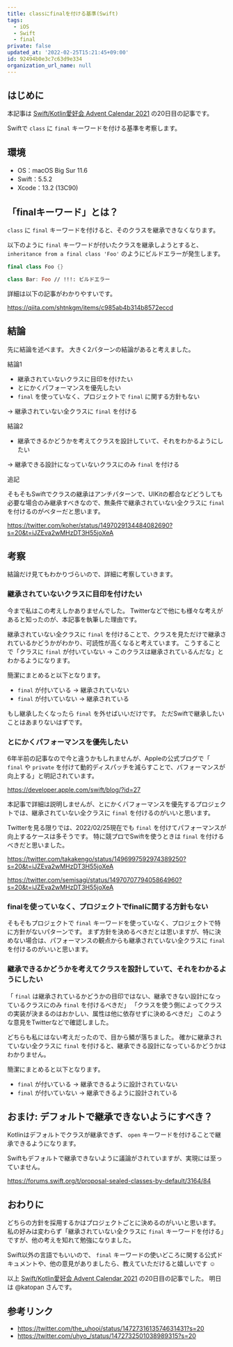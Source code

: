 ```yaml
---
title: classにfinalを付ける基準(Swift)
tags:
  - iOS
  - Swift
  - final
private: false
updated_at: '2022-02-25T15:21:45+09:00'
id: 92494b0e3c7c63d9e334
organization_url_name: null
---
```

## はじめに

本記事は [Swift/Kotlin愛好会 Advent Calendar 2021](https://qiita.com/advent-calendar/2021/love_swift_kotlin) の20日目の記事です。

Swiftで `class` に `final` キーワードを付ける基準を考察します。

## 環境

- OS：macOS Big Sur 11.6
- Swift：5.5.2
- Xcode：13.2 (13C90)

## 「finalキーワード」とは？

`class` に `final` キーワードを付けると、そのクラスを継承できなくなります。

以下のように `final` キーワードが付いたクラスを継承しようとすると、 `inheritance from a final class 'Foo'` のようにビルドエラーが発生します。

```swift
final class Foo {}

class Bar: Foo // !!!: ビルドエラー
```

詳細は以下の記事がわかりやすいです。

https://qiita.com/shtnkgm/items/c985ab4b314b8572eccd

## 結論

先に結論を述べます。
大きく2パターンの結論があると考えました。

結論1

- 継承されていないクラスに目印を付けたい
- とにかくパフォーマンスを優先したい
- `final` を使っていなく、プロジェクトで `final` に関する方針もない

→ 継承されていない全クラスに `final` を付ける

結論2

- 継承できるかどうかを考えてクラスを設計していて、それをわかるようにしたい

→ 継承できる設計になっていないクラスにのみ `final` を付ける

追記

そもそもSwiftでクラスの継承はアンチパターンで、UIKitの都合などどうしても必要な場合のみ継承すべきなので、無条件で継承されていない全クラスに `final` を付けるのがベターだと思います。

https://twitter.com/koher/status/1497029134484082690?s=20&t=iJZEva2wMHzDT3H55joXeA

## 考察

結論だけ見てもわかりづらいので、詳細に考察していきます。

### 継承されていないクラスに目印を付けたい

今まで私はこの考えしかありませんでした。
Twitterなどで他にも様々な考えがあると知ったのが、本記事を執筆した理由です。

継承されていない全クラスに `final` を付けることで、クラスを見ただけで継承されているかどうかがわかり、可読性が高くなると考えています。
こうすることで「クラスに `final` が付いていない → このクラスは継承されているんだな」とわかるようになります。

簡潔にまとめると以下となります。

- `final` が付いている → 継承されていない
- `final` が付いていない → 継承されている

もし継承したくなったら `final` を外せばいいだけです。
ただSwiftで継承したいことはあまりないはずです。

### とにかくパフォーマンスを優先したい

6年半前の記事なので今と違うかもしれませんが、Appleの公式ブログで「 `final` や `private` を付けて動的ディスパッチを減らすことで、パフォーマンスが向上する」と明記されています。

https://developer.apple.com/swift/blog/?id=27

本記事で詳細は説明しませんが、とにかくパフォーマンスを優先するプロジェクトでは、継承されていない全クラスに `final` を付けるのがいいと思います。

Twitterを見る限りでは、2022/02/25現在でも `final` を付けてパフォーマンスが向上するケースは多そうです。
特に競プロでSwiftを使うときは `final` を付けるべきだと思いました。

https://twitter.com/takakengo/status/1496997592974389250?s=20&t=iJZEva2wMHzDT3H55joXeA

https://twitter.com/semisagi/status/1497070779405864960?s=20&t=iJZEva2wMHzDT3H55joXeA

### finalを使っていなく、プロジェクトでfinalに関する方針もない

そもそもプロジェクトで `final` キーワードを使っていなく、プロジェクトで特に方針がないパターンです。
まず方針を決めるべきだとは思いますが、特に決めない場合は、パフォーマンスの観点からも継承されていない全クラスに `final` を付けるのがいいと思います。

### 継承できるかどうかを考えてクラスを設計していて、それをわかるようにしたい

「 `final` は継承されているかどうかの目印ではない、継承できない設計になっているクラスにのみ `final` を付けるべきだ」
「クラスを使う側によってクラスの実装が決まるのはおかしい、属性は他に依存せずに決めるべきだ」
このような意見をTwitterなどで確認しました。

どちらも私にはない考えだったので、目から鱗が落ちました。
確かに継承されていない全クラスに `final` を付けると、継承できる設計になっているかどうかはわかりません。

簡潔にまとめると以下となります。

- `final` が付いている → 継承できるように設計されていない
- `final` が付いていない → 継承できるように設計されている

## おまけ: デフォルトで継承できないようにすべき？

Kotlinはデフォルトでクラスが継承できず、 `open` キーワードを付けることで継承できるようになります。

Swiftもデフォルトで継承できないように議論がされていますが、実現には至っていません。

https://forums.swift.org/t/proposal-sealed-classes-by-default/3164/84

## おわりに

どちらの方針を採用するかはプロジェクトごとに決めるのがいいと思います。
私の好みは変わらず「継承されていない全クラスに `final` キーワードを付ける」ですが、他の考えを知れて勉強になりました。

Swift以外の言語でもいいので、 `final` キーワードの使いどころに関する公式ドキュメントや、他の意見がありましたら、教えていただけると嬉しいです :relaxed: 

以上 [Swift/Kotlin愛好会 Advent Calendar 2021](https://qiita.com/advent-calendar/2021/love_swift_kotlin) の20日目の記事でした。
明日は @katopan さんです。

## 参考リンク

- https://twitter.com/the_uhooi/status/1472731613574631431?s=20
- https://twitter.com/uhyo_/status/1472732501038989315?s=20
